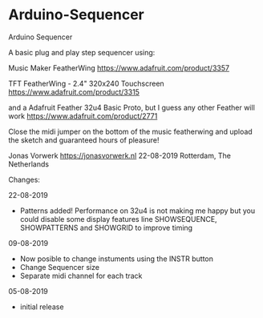 # Arduino-Sequencer
Arduino Sequencer

A basic plug and play step sequencer using:

Music Maker FeatherWing https://www.adafruit.com/product/3357

TFT FeatherWing - 2.4" 320x240 Touchscreen https://www.adafruit.com/product/3315

and a Adafruit Feather 32u4 Basic Proto, but I guess any other Feather will work https://www.adafruit.com/product/2771

Close the midi jumper on the bottom of the 
music featherwing and upload the sketch and
guaranteed hours of pleasure! 

Jonas Vorwerk https://jonasvorwerk.nl
22-08-2019 Rotterdam, The Netherlands


Changes:

22-08-2019
- Patterns added! Performance on 32u4 is not making me happy
  but you could disable some display features line SHOWSEQUENCE, 
  SHOWPATTERNS and SHOWGRID to improve timing

09-08-2019
- Now posible to change instuments using the INSTR button
- Change Sequencer size
- Separate midi channel for each track

05-08-2019
- initial release
